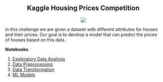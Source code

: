 <h2 align="center">Kaggle Housing Prices Competition</h2>

<p align="center">
<img src="https://user-images.githubusercontent.com/78250180/178967779-684d5a9b-d5de-4e9a-b4a8-801837c8e843.png">
  </p>

<p>In this challenge we are given a dataset with different attributes for houses and their prices. Our goal is to develop a model that can predict the prices of houses based on this data.</p>

<p><strong>Notebooks</strong></p>
<ol>
  <li><a href="https://github.com/shukkkur/Kaggle/blob/main/House%20Prices/EDA.ipynb">Exploratory Data Analysis</a></li>
  <li><a href="">Data Preprocessing</a></li>
  <li><a href="">Data Transformation</a></li>
  <li><a href="">ML Models</a></li>
</ol>
